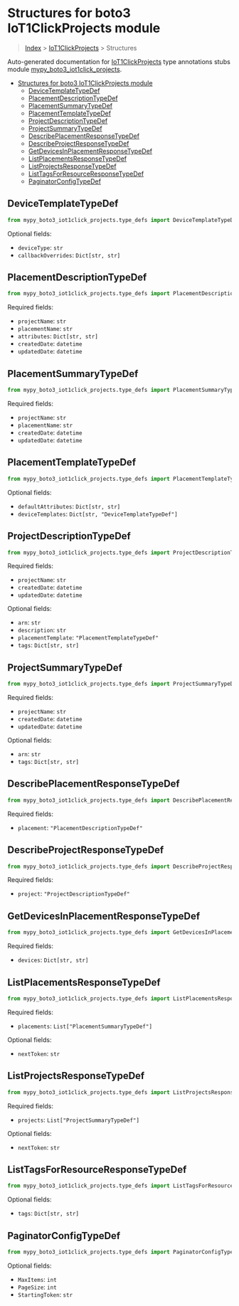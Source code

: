 # Structures for boto3 IoT1ClickProjects module

> [Index](../index.md) > [IoT1ClickProjects](./index.md) > Structures

Auto-generated documentation for [IoT1ClickProjects](https://boto3.amazonaws.com/v1/documentation/api/latest/reference/services/iot1click-projects.html#IoT1ClickProjects)
type annotations stubs module [mypy_boto3_iot1click_projects](https://pypi.org/project/mypy-boto3-iot1click-projects/).

- [Structures for boto3 IoT1ClickProjects module](#structures-for-boto3-iot1clickprojects-module)
  - [DeviceTemplateTypeDef](#devicetemplatetypedef)
  - [PlacementDescriptionTypeDef](#placementdescriptiontypedef)
  - [PlacementSummaryTypeDef](#placementsummarytypedef)
  - [PlacementTemplateTypeDef](#placementtemplatetypedef)
  - [ProjectDescriptionTypeDef](#projectdescriptiontypedef)
  - [ProjectSummaryTypeDef](#projectsummarytypedef)
  - [DescribePlacementResponseTypeDef](#describeplacementresponsetypedef)
  - [DescribeProjectResponseTypeDef](#describeprojectresponsetypedef)
  - [GetDevicesInPlacementResponseTypeDef](#getdevicesinplacementresponsetypedef)
  - [ListPlacementsResponseTypeDef](#listplacementsresponsetypedef)
  - [ListProjectsResponseTypeDef](#listprojectsresponsetypedef)
  - [ListTagsForResourceResponseTypeDef](#listtagsforresourceresponsetypedef)
  - [PaginatorConfigTypeDef](#paginatorconfigtypedef)

## DeviceTemplateTypeDef

```python
from mypy_boto3_iot1click_projects.type_defs import DeviceTemplateTypeDef
```




Optional fields:
- `deviceType`: `str`
- `callbackOverrides`: `Dict[str, str]`


## PlacementDescriptionTypeDef

```python
from mypy_boto3_iot1click_projects.type_defs import PlacementDescriptionTypeDef
```


Required fields:
- `projectName`: `str`
- `placementName`: `str`
- `attributes`: `Dict[str, str]`
- `createdDate`: `datetime`
- `updatedDate`: `datetime`




## PlacementSummaryTypeDef

```python
from mypy_boto3_iot1click_projects.type_defs import PlacementSummaryTypeDef
```


Required fields:
- `projectName`: `str`
- `placementName`: `str`
- `createdDate`: `datetime`
- `updatedDate`: `datetime`




## PlacementTemplateTypeDef

```python
from mypy_boto3_iot1click_projects.type_defs import PlacementTemplateTypeDef
```




Optional fields:
- `defaultAttributes`: `Dict[str, str]`
- `deviceTemplates`: `Dict[str, "DeviceTemplateTypeDef"]`


## ProjectDescriptionTypeDef

```python
from mypy_boto3_iot1click_projects.type_defs import ProjectDescriptionTypeDef
```


Required fields:
- `projectName`: `str`
- `createdDate`: `datetime`
- `updatedDate`: `datetime`



Optional fields:
- `arn`: `str`
- `description`: `str`
- `placementTemplate`: `"PlacementTemplateTypeDef"`
- `tags`: `Dict[str, str]`


## ProjectSummaryTypeDef

```python
from mypy_boto3_iot1click_projects.type_defs import ProjectSummaryTypeDef
```


Required fields:
- `projectName`: `str`
- `createdDate`: `datetime`
- `updatedDate`: `datetime`



Optional fields:
- `arn`: `str`
- `tags`: `Dict[str, str]`


## DescribePlacementResponseTypeDef

```python
from mypy_boto3_iot1click_projects.type_defs import DescribePlacementResponseTypeDef
```


Required fields:
- `placement`: `"PlacementDescriptionTypeDef"`




## DescribeProjectResponseTypeDef

```python
from mypy_boto3_iot1click_projects.type_defs import DescribeProjectResponseTypeDef
```


Required fields:
- `project`: `"ProjectDescriptionTypeDef"`




## GetDevicesInPlacementResponseTypeDef

```python
from mypy_boto3_iot1click_projects.type_defs import GetDevicesInPlacementResponseTypeDef
```


Required fields:
- `devices`: `Dict[str, str]`




## ListPlacementsResponseTypeDef

```python
from mypy_boto3_iot1click_projects.type_defs import ListPlacementsResponseTypeDef
```


Required fields:
- `placements`: `List["PlacementSummaryTypeDef"]`



Optional fields:
- `nextToken`: `str`


## ListProjectsResponseTypeDef

```python
from mypy_boto3_iot1click_projects.type_defs import ListProjectsResponseTypeDef
```


Required fields:
- `projects`: `List["ProjectSummaryTypeDef"]`



Optional fields:
- `nextToken`: `str`


## ListTagsForResourceResponseTypeDef

```python
from mypy_boto3_iot1click_projects.type_defs import ListTagsForResourceResponseTypeDef
```




Optional fields:
- `tags`: `Dict[str, str]`


## PaginatorConfigTypeDef

```python
from mypy_boto3_iot1click_projects.type_defs import PaginatorConfigTypeDef
```




Optional fields:
- `MaxItems`: `int`
- `PageSize`: `int`
- `StartingToken`: `str`

